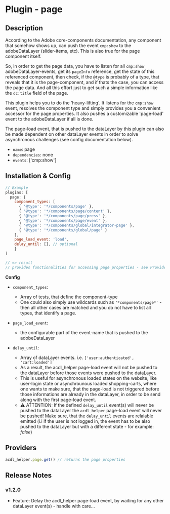 # Plugin - page

## Description

According to the Adobe core-components documentation, any component that somehow shows up, can push the event `cmp:show` to the adobeDataLayer (slider-items, etc).
This is also true for the page component itself.

So, in order to get the page data, you have to listen for all `cmp:show` adobeDataLayer-events, get its `pageInfo` reference, get the state of this referenced component, then check, if the `@type` is probably of a type, that reveals that it is the page-component, and if thats the case, you can access the page data. And all this effort just to get such a simple information like the `dc:title` field of the page.

This plugin helps you to do the 'heavy-lifting'. It listens for the `cmp:show` event, resolves the component type and simply provides you a convenient accessor for the page properties. It also pushes a customizable 'page-load' event to the adobeDataLayer if all is done.

The page-load event, that is pushed to the dataLayer by this plugin can also be made dependent on other dataLayer events in order to solve asynchronous challenges (see config documentation below).

- `name`: page
- `dependencies`: none
- `events`: ['cmp:show']

## Installation & Config

```javascript
// Example
plugins: [
  page: {
    component_types: [
      { '@type': '*/components/page' },
      { '@type': '*/components/page/content' },
      { '@type': '*/components/page/press' },
      { '@type': '*/components/page/event' },
      { '@type': '*/components/global/integrator-page' },
      { '@type': '*/components/global/page' }
    ],
    page_load_event: 'load',
    delay_until: [], // optional
	}
]

// => result
// provides functionalities for accessing page properties - see Providers, below
```

**Config**

- `component_types`:

  - Array of tests, that define the component-type
  - One could also simply use wildcards such as `'*components/page*'` - then all other cases are matched and you do not have to list all types, that identify a page.

- `page_load_event`:

  - the configurable part of the event-name that is pushed to the adobeDataLayer

- `delay_until`:

  - Array of dataLayer events. i.e. `['user:authenticated', 'cart:loaded']`
  - As a result, the acdl_helper page-load event will not be pushed to the dataLayer before those events were pushed to the dataLayer.
  - This is useful for asynchronous loaded states on the website, like user-login state or asynchrounous loaded shopping-carts, where one wants to make sure, that the page-load is not triggered before those informations are already in the dataLayer, in order to be send along with the first page-load event.
  - ⚠️ ATTENTION: If the defined `delay_until` event(s) will never be pushed to the dataLayer the `acdl_helper` page-load event will never be pushed! Make sure, that the `delay_until` events are relaiable emitted (i.i if the user is not logged in, the event has to be also pushed to the dataLayer but with a different state - for example: _false_)

## Providers

```javascript
acdl_helper.page.get() // returns the page properties
```

## Release Notes

### v1.2.0

- Feature: Delay the acdl_helper page-load event, by waiting for any other dataLayer event(s) - handle with care...
